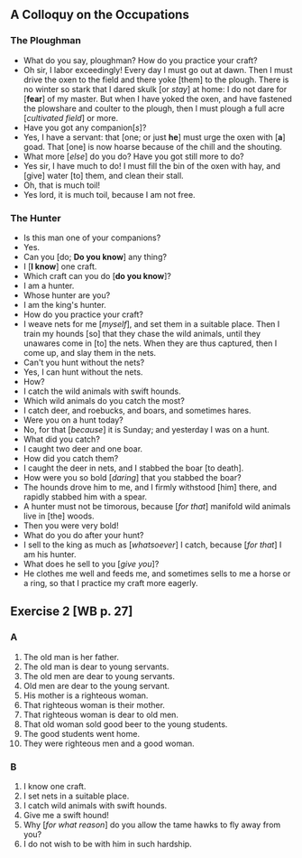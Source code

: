 ## A Colloquy on the Occupations

### The Ploughman

- What do you say, ploughman? How do you practice your craft?
- Oh sir, I labor exceedingly! Every day I must go out at dawn. Then I must drive the oxen to the field and there yoke [them] to the plough. There is no winter so stark that I dared skulk [or _stay_] at home: I do not dare for [__fear__] of my master. But when I have yoked the oxen, and have fastened the plowshare and coulter to the plough, then I must plough a full acre [_cultivated field_] or more.
- Have you got any companion[_s_]?
- Yes, I have a servant: that [one; or just __he__] must urge the oxen with [__a__] goad. That [one] is now hoarse because of the chill and the shouting.
- What more [_else_] do you do? Have you got still more to do?
- Yes sir, I have much to do! I must fill the bin of the oxen with hay, and [give] water [to] them, and clean their stall.
- Oh, that is much toil!
- Yes lord, it is much toil, because I am not free.

### The Hunter

- Is this man one of your companions?
- Yes.
- Can you [do; __Do you know__] any thing?
- I [__I know__] one craft.
- Which craft can you do [__do you know__]?
- I am a hunter.
- Whose hunter are you?
- I am the king's hunter.
- How do you practice your craft?
- I weave nets for me [_myself_], and set them in a suitable place. Then I train my hounds [so] that they chase the wild animals, until they unawares come in [to] the nets. When they are thus captured, then I come up, and slay them in the nets.
- Can't you hunt without the nets?
- Yes, I can hunt without the nets.
- How?
- I catch the wild animals with swift hounds.
- Which wild animals do you catch the most?
- I catch deer, and roebucks, and boars, and sometimes hares.
- Were you on a hunt today?
- No, for that [_because_] it is Sunday; and yesterday I was on a hunt.
- What did you catch?
- I caught two deer and one boar.
- How did you catch them?
- I caught the deer in nets, and I stabbed the boar [to death].
- How were you so bold [_daring_] that you stabbed the boar?
- The hounds drove him to me, and I firmly withstood [him] there, and rapidly stabbed him with a spear.
- A hunter must not be timorous, because [_for that_] manifold wild animals live in [the] woods.
- Then you were very bold!
- What do you do after your hunt?
- I sell to the king as much as [_whatsoever_] I catch, because [_for that_] I am his hunter.
- What does he sell to you [_give you_]?
- He clothes me well and feeds me, and sometimes sells to me a horse or a ring, so that I practice my craft more eagerly.

## Exercise 2 [WB p. 27]

### A

1. The old man is her father.
2. The old man is dear to young servants.
3. The old men are dear to young servants.
4. Old men are dear to the young servant.
5. His mother is a righteous woman.
6. That righteous woman is their mother.
7. That righteous woman is dear to old men.
8. That old woman sold good beer to the young students.
9. The good students went home.
10. They were righteous men and a good woman.

### B

1. I know one craft.
2. I set nets in a suitable place.
3. I catch wild animals with swift hounds.
4. Give me a swift hound!
5. Why [_for what reason_] do you allow the tame hawks to fly away from you?
6. I do not wish to be with him in such hardship.
